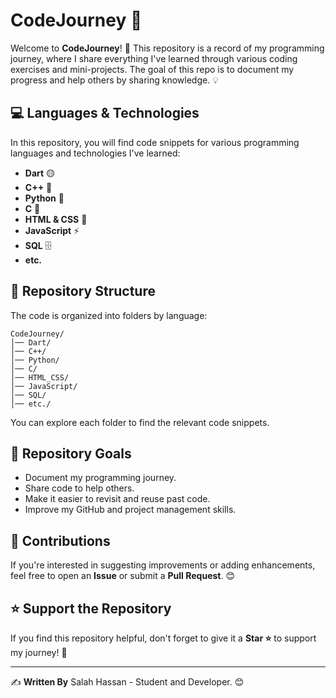 # CodeJourney 🚀

Welcome to **CodeJourney**! 🎯 This repository is a record of my programming journey, where I share everything I've learned through various coding exercises and mini-projects. The goal of this repo is to document my progress and help others by sharing knowledge. 💡

## 💻 Languages & Technologies
In this repository, you will find code snippets for various programming languages and technologies I've learned:
- **Dart** 🟡
- **C++** 🔵
- **Python** 🐍
- **C** 🔴
- **HTML & CSS** 🎨
- **JavaScript** ⚡
- **SQL** 🗄️
- **etc.**

## 📂 Repository Structure
The code is organized into folders by language:
```
CodeJourney/
│── Dart/
│── C++/
│── Python/
│── C/
│── HTML_CSS/
│── JavaScript/
│── SQL/
│── etc./
```
You can explore each folder to find the relevant code snippets.

## 🎯 Repository Goals
- Document my programming journey.
- Share code to help others.
- Make it easier to revisit and reuse past code.
- Improve my GitHub and project management skills.

## 🤝 Contributions
If you're interested in suggesting improvements or adding enhancements, feel free to open an **Issue** or submit a **Pull Request**. 😊

## ⭐ Support the Repository
If you find this repository helpful, don't forget to give it a **Star ⭐** to support my journey! 🚀

---

✍️  **Written By** Salah Hassan -  Student and Developer. 😊
